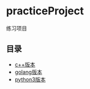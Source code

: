 # practiceProject
练习项目
## 目录
- [c++版本](./c/README.md)
- [golang版本](./go/README.md)
- [python3版本](./py/README.md)